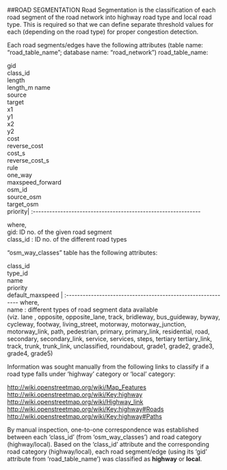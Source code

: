 ##ROAD SEGMENTATION
Road Segmentation is the classification of each road segment of the road network into highway road type and local road type. 
This is required so that we can define separate threshold values for each (depending on the road type) for proper congestion detection.

Each road segments/edges have the following attributes (table name: “road_table_name”; database name: “road_network”)
road_table_name:

 gid</br>class_id</br>length</br>length_m name</br>source</br>target</br>x1</br>y1</br>x2</br>y2</br>cost</br>reverse_cost</br>cost_s</br>reverse_cost_s</br>rule</br>one_way</br>maxspeed_forward</br>osm_id</br>source_osm</br>target_osm</br>priority|
 :-------------------------------------------------------------

where,</br>
gid: ID no. of the given road segment </br>
class_id : ID no. of the different road types  

“osm_way_classes” table has the following attributes:

class_id</br>type_id</br>name</br>priority</br>default_maxspeed |
:------------------------------------------------------------
where,</br>
name : different types of road segment data available </br> 
(viz. lane , opposite, opposite_lane, track, bridleway, bus_guideway, byway, cycleway, footway, living_street, motorway, motorway_junction, motorway_link, path, pedestrian, primary, primary_link, residential, road, secondary, secondary_link, service, services, steps, tertiary tertiary_link, track, trunk, trunk_link, unclassified, roundabout, grade1, grade2, grade3, grade4, grade5)

Information was sought manually from the following links to classify if a road type falls under ‘highway’ category or ‘local’ category:

http://wiki.openstreetmap.org/wiki/Map_Features
http://wiki.openstreetmap.org/wiki/Key:highway
http://wiki.openstreetmap.org/wiki/Highway_link
http://wiki.openstreetmap.org/wiki/Key:highway#Roads
http://wiki.openstreetmap.org/wiki/Key:highway#Paths

By manual inspection, one-to-one correspondence was established between each ‘class_id’ (from ‘osm_way_classes’) and road category (highway/local). 
Based on the ‘class_id’ attribute and the corresponding road category (highway/local), each road segment/edge (using its ‘gid’ attribute from ‘road_table_name’) was classified as **highway** or **local**.



